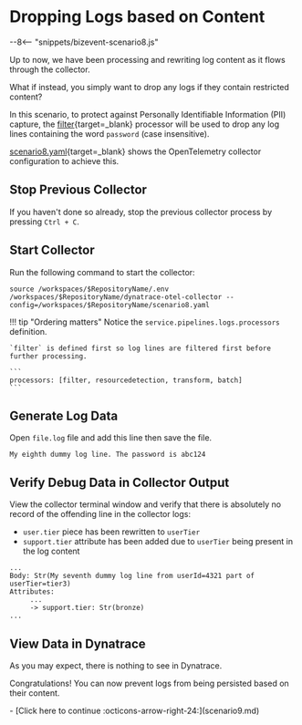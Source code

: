 # Dropping Logs based on Content

--8<-- "snippets/bizevent-scenario8.js"

Up to now, we have been processing and rewriting log content as it flows through the collector.

What if instead, you simply want to drop any logs if they contain restricted content?

In this scenario, to protect against Personally Identifiable Information (PII) capture, the [filter](https://github.com/open-telemetry/opentelemetry-collector-contrib/blob/main/processor/filterprocessor/README.md){target=_blank} processor will be used to drop any log lines containing the word `password` (case insensitive).

[scenario8.yaml](https://github.com/Dynatrace/demo-opentelemetry-patterns/blob/main/scenario8.yaml){target=_blank} shows the OpenTelemetry collector configuration to achieve this.

## Stop Previous Collector

If you haven't done so already, stop the previous collector process by pressing `Ctrl + C`.

## Start Collector

Run the following command to start the collector:

``` { "name": "[background] run otel collector scenario 8" }
source /workspaces/$RepositoryName/.env
/workspaces/$RepositoryName/dynatrace-otel-collector --config=/workspaces/$RepositoryName/scenario8.yaml
```

!!! tip "Ordering matters"
    Notice the `service.pipelines.logs.processors` definition.
    
    `filter` is defined first so log lines are filtered first before further processing.

    ```
    processors: [filter, resourcedetection, transform, batch]
    ```

## Generate Log Data

Open `file.log` file and add this line then save the file.

```
My eighth dummy log line. The password is abc124
```

## Verify Debug Data in Collector Output

View the collector terminal window and verify that there is absolutely no record of the offending line in the collector logs:


* `user.tier` piece has been rewritten to `userTier`
* `support.tier` attribute has been added due to `userTier` being present in the log content


```
...
Body: Str(My seventh dummy log line from userId=4321 part of userTier=tier3)
Attributes:
     ...
     -> support.tier: Str(bronze)
...
```

## View Data in Dynatrace

As you may expect, there is nothing to see in Dynatrace.

Congratulations! You can now prevent logs from being persisted based on their content.


<div class="grid cards" markdown>
- [Click here to continue :octicons-arrow-right-24:](scenario9.md)
</div>
